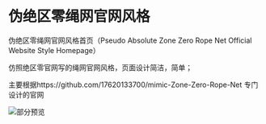 # 伪绝区零绳网官网风格

伪绝区零绳网官网风格首页（Pseudo Absolute Zone Zero Rope Net Official Website Style Homepage）

仿照绝区零官网写的绳网官网风格，页面设计简洁，简单；

主要根据https://github.com/17620133700/mimic-Zone-Zero-Rope-Net
专门设计的官网

![部分预览](https://github.com/user-attachments/assets/aca68a28-3127-4599-ab10-1543c3b19f3f)
